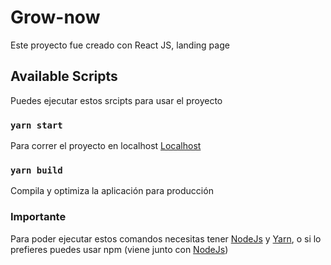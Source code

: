 # Grow-now

Este proyecto fue creado con React JS, landing page

## Available Scripts

Puedes ejecutar estos srcipts para usar el proyecto

### `yarn start`

Para correr el proyecto en localhost [Localhost](http://localhost:3000.com)

### `yarn build`

Compila y optimiza la aplicación para producción


### Importante

Para poder ejecutar estos comandos necesitas tener [NodeJs](https://nodejs.org/es/) y [Yarn](https://classic.yarnpkg.com/en/docs/install/), o si lo prefieres puedes usar npm (viene junto con [NodeJs](https://nodejs.org/es/))
